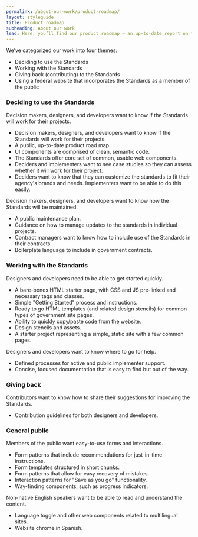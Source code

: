 ```yaml
---
permalink: /about-our-work/product-roadmap/
layout: styleguide
title: Product roadmap
subheading: About our work
lead: Here, you’ll find our product roadmap — an up-to-date report on the work we’re doing.
---
```


<p class="usa-font-lead">We’ve categorized our work into four themes:</p>

<ul class="usa-content-list usa-font-lead">
  <li>Deciding to use the Standards</li>
  <li>Working with the Standards</li>
  <li>Giving back (contributing) to the Standards</li>
  <li>Using a federal website that incorporates the Standards as a member of the public</li>
</ul>

### Deciding to use the Standards

Decision makers, designers, and developers want to know if the Standards will work for their projects.

- Decision makers, designers, and developers want to know if the Standards will work for their projects.
- A public, up-to-date product road map.
- UI components are comprised of clean, semantic code. 
- The Standards offer core set of common, usable web components.
- Deciders and implementers want to see case studies so they can assess whether it will work for their project.
- Deciders want to know that they can customize the standards to fit their agency's brands and needs. Implementers want to be able to do this easily.

Decision makers, designers, and developers want to know how the Standards will be maintained.

- A public maintenance plan.
- Guidance on how to manage updates to the standards in individual projects.
- Contract managers want to know how to include use of the Standards in their contracts.
- Boilerplate language to include in government contracts.

### Working with the Standards

Designers and developers need to be able to get started quickly.

- A bare-bones HTML starter page, with CSS and JS pre-linked and necessary tags and classes.
- Simple "Getting Started" process and instructions.
- Ready to go HTML templates (and related design stencils) for common types of government site pages. 
- Ability to quickly copy/paste code from the website.
- Design stencils and assets. 
- A starter project representing a simple, static site with a few common pages.

Designers and developers want to know where to go for help.

- Defined processes for active and public implementer support.
- Concise, focused documentation that is easy to find but out of the way.

### Giving back

Contributors want to know how to share their suggestions for improving the Standards.

- Contribution guidelines for both designers and developers.

### General public

Members of the public want easy-to-use forms and interactions.

- Form patterns that include recommendations for just-in-time instructions.
- Form templates structured in short chunks. 
- Form patterns that allow for easy recovery of mistakes.
- Interaction patterns for "Save as you go" functionality.
- Way-finding components, such as progress indicators. 

Non-native English speakers want to be able to read and understand the content.

- Language toggle and other web components related to multilingual sites.
- Website chrome in Spanish.
